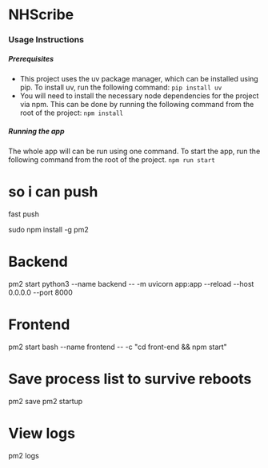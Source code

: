 # NHScribe

### Usage Instructions

##### Prerequisites

- This project uses the uv package manager, which can be installed using pip. To install uv, run the following command:
  `pip install uv`
- You will need to install the necessary node dependencies for the project via npm. This can be done by running the following command from the root of the project:
  `npm install`

##### Running the app

The whole app will can be run using one command. To start the app, run the following command from the root of the project.
`npm run start`

# so i can push


fast push 



sudo npm install -g pm2

# Backend

pm2 start python3 --name backend -- -m uvicorn app:app --reload --host 0.0.0.0 --port 8000

# Frontend

pm2 start bash --name frontend -- -c "cd front-end && npm start"

# Save process list to survive reboots

pm2 save
pm2 startup

# View logs

pm2 logs
